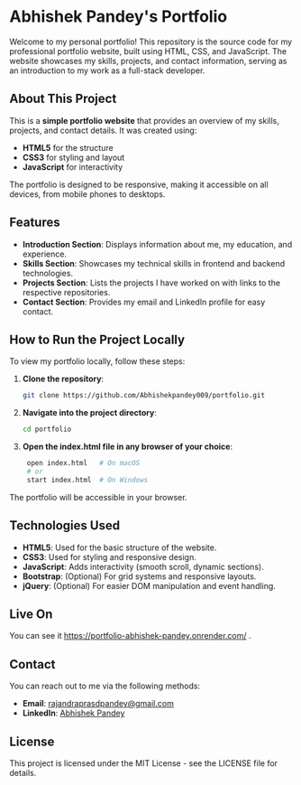 # Abhishek Pandey's Portfolio

Welcome to my personal portfolio! This repository is the source code for my professional portfolio website, built using HTML, CSS, and JavaScript. The website showcases my skills, projects, and contact information, serving as an introduction to my work as a full-stack developer.

## About This Project

This is a **simple portfolio website** that provides an overview of my skills, projects, and contact details. It was created using:

- **HTML5** for the structure
- **CSS3** for styling and layout
- **JavaScript** for interactivity

The portfolio is designed to be responsive, making it accessible on all devices, from mobile phones to desktops.

## Features

- **Introduction Section**: Displays information about me, my education, and experience.
- **Skills Section**: Showcases my technical skills in frontend and backend technologies.
- **Projects Section**: Lists the projects I have worked on with links to the respective repositories.
- **Contact Section**: Provides my email and LinkedIn profile for easy contact.

## How to Run the Project Locally

To view my portfolio locally, follow these steps:

1. **Clone the repository**:
   ```bash
   git clone https://github.com/Abhishekpandey009/portfolio.git
2. **Navigate into the project directory**:
   ```bash
   cd portfolio
3. **Open the index.html file in any browser of your choice**:
   ```bash
    open index.html   # On macOS
    # or
    start index.html  # On Windows
  The portfolio will be accessible in your browser.
  ## Technologies Used

  - **HTML5**: Used for the basic structure of the website.
  - **CSS3**: Used for styling and responsive design.
  - **JavaScript**: Adds interactivity (smooth scroll, dynamic sections).
  - **Bootstrap**: (Optional) For grid systems and responsive layouts.
  - **jQuery**: (Optional) For easier DOM manipulation and event handling.
  ## Live On
  You can see it https://portfolio-abhishek-pandey.onrender.com/ .
  ## Contact

You can reach out to me via the following methods:

  - **Email**: [rajandraprasdpandey@gmail.com](mailto:rajandraprasdpandey@gmail.com)
  - **LinkedIn**: [Abhishek Pandey](https://linkedin.com/in/abhishek-pandey-3b3542217)
## License
  This project is licensed under the MIT License - see the LICENSE file for details.

